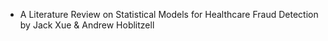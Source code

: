 * A Literature Review on Statistical Models for Healthcare Fraud Detection by Jack Xue & Andrew Hoblitzell

